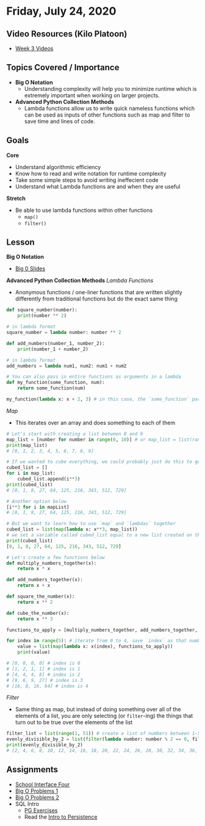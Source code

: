 Friday, July 24, 2020
====================
## Video Resources (Kilo Platoon)
- [Week 3 Videos](https://www.youtube.com/playlist?list=PLu0CiQ7bzwEQVUa4JoR-lj3JM9OOyd6PV)

## Topics Covered / Importance
- **Big O Notation**
    - Understanding complexity will help you to minimize runtime which is extremely important when working on larger projects.
- **Advanced Python Collection Methods**
    - Lambda functions allow us to write quick nameless functions which can be used as inputs of other functions such as map and filter to save time and lines of code.

## Goals
**Core**
- Understand algorithmic efficiency 
- Know how to read and write notation for runtime complexity
- Take some simple steps to avoid writing ineffecient code
- Understand what Lambda functions are and when they are useful

**Stretch**
- Be able to use lambda functions within other functions
    - `map()`
    - `filter()`

## Lesson
**Big O Notation**
- [Big 0 Slides](https://docs.google.com/presentation/d/1RNYAhAkNF3-UR9rzlBOaWJ0fyYundS0TAGXEYRv-Ybo/edit#slide=id.g22ef87eb09_0_23)

**Advanced Python Collection Methods**
*Lambda Functions*
- Anonymous functions / one-liner functions that are written slightly differently from traditional functions but do the exact same thing
```python
def square_number(number):
    print(number ** 2)

# in lambda format
square_number = lambda number: number ** 2

def add_numbers(number_1, number_2):
    print(number_1 + number_2)

# in lambda format
add_numbers = lambda num1, num2: num1 + num2

# You can also pass in entire functions as arguments in a lambda
def my_function(some_function, num):
    return some_function(num)

my_function(lambda x: x + 2, 3) # in this case, the `some_function` parameter is `lambda x: x + 2`. The answer to this would be 5
```

*Map*
- This iterates over an array and does something to each of them
```python
# Let's start with creating a list between 0 and 9
map_list = [number for number in range(0, 10)] # or map_list = list(range(0,10))
print(map_list)
# [0, 1, 2, 3, 4, 5, 6, 7, 8, 9]

# If we wanted to cube everything, we could probably just do this to get started
cubed_list = []
for i in map_list:
    cubed_list.append(i**3)
print(cubed_list)
# [0, 1, 8, 27, 64, 125, 216, 343, 512, 729]

# Another option below
[i**3 for i in mapList]
# [0, 1, 8, 27, 64, 125, 216, 343, 512, 729]

# But we want to learn how to use `map` and `lambdas` together
cubed_list = list(map(lambda x: x**3, map_list))
# we set a variable called cubed_list equal to a new list created on the right side of the equals sign. `map` takes in two arguments: the function that you're going to run and the array you are going to iterate over. We will `map` over a collection (iterate over every single element of the array) and save it as `x`. From there, we'll raise that number `x` to the third power.
print(cubed_list)
[0, 1, 8, 27, 64, 125, 216, 343, 512, 729]

# Let's create a few functions below
def multiply_numbers_together(x):
    return x * x

def add_numbers_together(x):
    return x + x

def square_the_number(x):
    return x ** 2

def cube_the_number(x):
    return x ** 3

functions_to_apply = [multiply_numbers_together, add_numbers_together, square_the_number, cube_the_number]

for index in range(5): # iterate from 0 to 4, save `index` as that number
    value = list(map(lambda x: x(index), functions_to_apply))
    print(value)

# [0, 0, 0, 0] # index is 0
# [1, 2, 1, 1] # index is 1
# [4, 4, 4, 8] # index is 2
# [9, 6, 9, 27] # index is 3
# [16, 8, 16, 64] # index is 4
```

*Filter*
- Same thing as map, but instead of doing something over all of the elements of a list, you are only selecting (or `filter`-ing) the things that turn out to be true over the elements of the list
```python
filter_list = list(range(1, 51)) # create a list of numbers between 1-50
evenly_divisible_by_2 = list(filter(lambda number: number % 2 == 0, filter_list))
print(evenly_divisible_by_2)
# [2, 4, 6, 8, 10, 12, 14, 16, 18, 20, 22, 24, 26, 28, 30, 32, 34, 36, 38, 40, 42, 44, 46, 48]
```

## Assignments
* [School Interface Four](https://github.com/limaplatoon/school-interface-four)
* [Big O Problems 1](https://github.com/limaplatoon/big-o)
* [Big O Problems 2](https://github.com/limaplatoon/big-o-II)
* SQL Intro
  * [PG Exercises](https://pgexercises.com/)
  * Read the [Intro to Persistence](https://github.com/limaplatoon/curriculum/blob/master/week-04/readings/persistence-intro.md)
